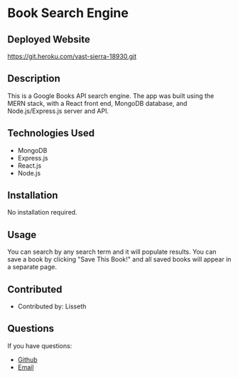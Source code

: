 # Book Search Engine

## Deployed Website

https://git.heroku.com/vast-sierra-18930.git

## Description
  
This is a Google Books API search engine. The app was built using the MERN stack, with a React front end, MongoDB database, and Node.js/Express.js server and API.

  ## Technologies Used

  * MongoDB
  * Express.js
  * React.js
  * Node.js
  
  ## Installation

  No installation required.

  ## Usage
  
  You can search by any search term and it will populate results. You can save a book by clicking "Save This Book!" and all saved books will appear in a separate page.

  ## Contributed

  * Contributed by: Lisseth


  ## Questions

  If you have questions:
  * [Github](https://github.com/lissethdiaz)
  * [Email](mailto:lissdiaz15@gmail.com) 

